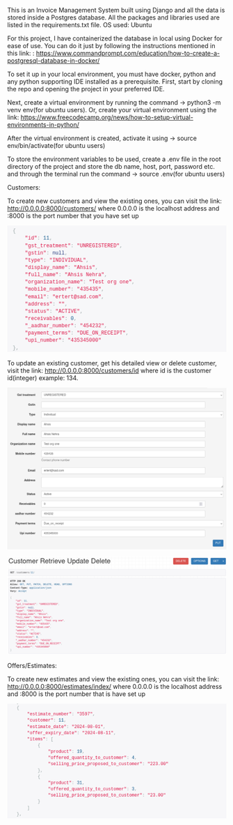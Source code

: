 This is an Invoice Management System built using Django and all the data is stored inside a Postgres database. All the packages and libraries used are listed in the requirements.txt file. OS used: Ubuntu

For this project, I have containerized the database in local using Docker for ease of use. You can do it just by following the instructions mentioned in this link: : https://www.commandprompt.com/education/how-to-create-a-postgresql-database-in-docker/

To set it up in your local environment, you must have docker, python and any python supporting IDE installed as a prerequisite. 
First, start by cloning the repo and opening the project in your preferred IDE.

Next, create a virtual environment by running the command -> python3 -m venv env(for ubuntu users). Or, create your virtual environment using the link: https://www.freecodecamp.org/news/how-to-setup-virtual-environments-in-python/

After the virtual environment is created, activate it using -> source env/bin/activate(for ubuntu users)

To store the environment variables to be used, create a .env file in the root directory of the project and store the db name, host, port, password etc. and through the terminal run the command -> source .env(for ubuntu users)

Customers:

To create new customers and view the existing ones, you can visit the link: http://0.0.0.0:8000/customers/ where 0.0.0.0 is the localhost address and :8000 is the port number that you have set up

![create customers](/static/static_files/images/customer_creation.png) 

To update an existing customer, get his detailed view or delete customer, visit the link: http://0.0.0.0:8000/customers/id where id is the customer id(integer) example: 134.

![update, get_detailed_view](/static/static_files/images/update_customer.png)

![delete customer](/static/static_files/images/delete_customer.png)

Offers/Estimates:

To create new estimates and view the existing ones, you can visit the link: http://0.0.0.0:8000/estimates/index/ where 0.0.0.0 is the localhost address and :8000 is the port number that is have set up

![create estimates](/static/static_files/images/estimate_creation.png)
